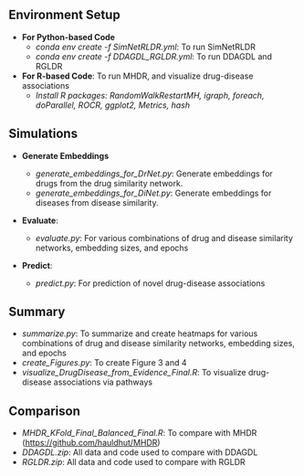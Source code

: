 ## Environment Setup
- **For Python-based Code**
  - *conda env create -f SimNetRLDR.yml*: To run SimNetRLDR
  - *conda env create -f DDAGDL_RGLDR.yml*: To run DDAGDL and RGLDR
- **For R-based Code**: To run MHDR, and visualize drug-disease associations
  - *Install R packages: RandomWalkRestartMH, igraph, foreach, doParallel, ROCR, ggplot2, Metrics, hash*

## Simulations
- **Generate Embeddings**
  - *generate_embeddings_for_DrNet.py*: Generate embeddings for drugs from the drug similarity network.
  - *generate_embeddings_for_DiNet.py*: Generate embeddings for diseases from disease similarity.
 
- **Evaluate**:
  - *evaluate.py*: For various combinations of drug and disease similarity networks, embedding sizes, and epochs

- **Predict**:
  - *predict.py*: For prediction of novel drug-disease associations

## Summary
  - *summarize.py*: To summarize and create heatmaps for various combinations of drug and disease similarity networks, embedding sizes, and epochs
  - *create_Figures.py*: To create Figure 3 and 4
  - *visualize_DrugDisease_from_Evidence_Final.R*: To visualize drug-disease associations via pathways

## Comparison
  - *MHDR_KFold_Final_Balanced_Final.R*: To compare with MHDR (https://github.com/hauldhut/MHDR)
  - *DDAGDL.zip*: All data and code used to compare with DDAGDL
  - *RGLDR.zip*: All data and code used to compare with RGLDR
  

